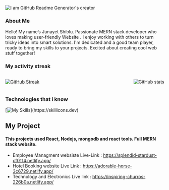 ![I am GitHub Readme Generator's creator](https://i.ibb.co/vB3vqWK/Untitled-design-2.png)

### About Me
Hello! My name’s Junayet Shiblu. Passionate  MERN stack developer who loves making user-friendly Website . I enjoy working with others to turn tricky ideas into smart solutions. I'm dedicated and a good team player, ready to bring my skills to your projects.  Excited about creating cool web stuff together!
### My activity streak
<div style="display: flex; justify-content: space-between; align-items: center;">
  <a href="https://git.io/streak-stats">
    <img src="https://github-readme-streak-stats.herokuapp.com?user=jsjunayet&theme=monokai" alt="GitHub Streak" />
  </a> 


![GitHub stats](https://github-readme-stats.vercel.app/api?username=jsjunayet&show_icons=true)

</div>

### Technologies that i know
[![My Skills](https://skillicons.dev/icons?i=html,css,tailwind,js,mongodb,expressjs,react,nodejs,)](https://skillicons.dev)

## My Project 
#### This projects used React, Nodejs, mongodb and react tools. Full MERN stack website.
- Employee Managment websiste Live-Link : https://splendid-stardust-cf0114.netlify.app/
- Hotel Booking website Live Link : https://adorable-horse-3c6729.netlify.app/
-  Technology and Electronics Live link : https://inspiring-churros-226b0a.netlify.app/



